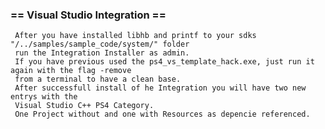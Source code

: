 ### == Visual Studio Integration ==
     After you have installed libhb and printf to your sdks "/../samples/sample_code/system/" folder
     run the Integration Installer as admin.
     If you have previous used the ps4_vs_template_hack.exe, just run it again with the flag -remove
     from a terminal to have a clean base.
     After successfull install of he Integration you will have two new entrys with the
     Visual Studio C++ PS4 Category.
     One Project without and one with Resources as depencie referenced.